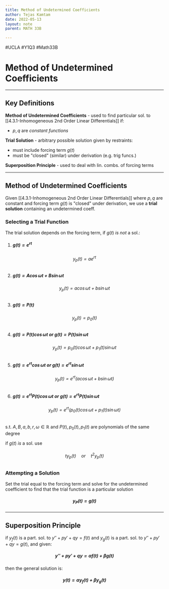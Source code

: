 ```yaml
---
title: Method of Undetermined Coefficients
author: Tejas Kamtam
date: 2022-05-13
layout: note
parent: MATH 33B

---
```


#UCLA #Y1Q3 #Math33B

# Method of Undetermined Coefficients

---

## Key Definitions

**Method of Undetermined Coefficients** - used to find particular sol. to [[4.3.1-Inhomogeneous 2nd Order Linear Differentials]] if:

- $p,q$ are _constant functions_

**Trial Solution** - arbitrary possible solution given by restraints:

- must include forcing term $g(t)$
- must be "closed" (similar) under derivation (e.g. trig funcs.)

**Superposition Principle** - used to deal with lin. combs. of forcing terms

---

## Method of Undetermined Coefficients

Given [[4.3.1-Inhomogeneous 2nd Order Linear Differentials]] where $p,q$ are constant and forcing term $g(t)$ is "closed" under derivation, we use a **trial solution** containing an undetermined coeff.

### Selecting a Trial Function

The trial solution depends on the forcing term, if $g(t)$ _is not_ a sol.:

1. ##### $g(t)=e^{rt}$

###### $$y_p(t)=ae^{rt}$$

2. ##### $g(t)=A\cos\omega  t + B\sin\omega t$

###### $$y_p(t)=a\cos\omega  t + b\sin\omega t$$

3. ##### $g(t)=P(t)$

###### $$y_p(t)=p_0(t)$$

4. ##### $g(t)=P(t)\cos\omega t$ or $g(t)=P(t)\sin\omega t$

###### $$y_p(t)=p_0(t)\cos\omega t + p_1(t)\sin\omega t$$

5. ##### $g(t)=e^{rt}\cos\omega t$ or $g(t)=e^{rt}\sin\omega t$

###### $$y_p(t)=e^{rt}(a\cos\omega  t + b\sin\omega t)$$

6. ##### $g(t)=e^{rt}P(t)\cos\omega t$ or $g(t)=e^{rt}P(t)\sin\omega t$

###### $$y_p(t)=e^{rt}(p_0(t)\cos\omega  t + p_1(t)\sin\omega t)$$

s.t. $A,B,a,b,r,\omega\in\mathbb R$ and $P(t),p_0(t),p_1(t)$ are polynomials of the same degree

if $g(t)$ _is_ a sol. use

###### $$ty_p(t)\quad\text{or}\quad t^2y_p(t)$$

### Attempting a Solution

Set the trial equal to the forcing term and solve for the undetermined coefficient to find that the trial function is a particular solution

##### $$y_P(t)=g(t)$$

---

## Superposition Principle

if $y_f(t)$ is a part. sol. to $y''+py'+qy=f(t)$ and $y_g(t)$ is a part. sol. to $y''+py'+qy=g(t)$, and given:

##### $$y''+py'+qy=\alpha f(t)+\beta g(t)$$

then the general solution is:

##### $$y(t)=\alpha y_f(t) + \beta y_g(t)$$
